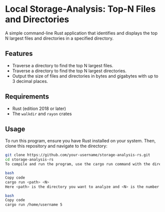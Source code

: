 # Local Storage-Analysis: Top-N Files and Directories

A simple command-line Rust application that identifies and displays the top N largest files and directories in a specified directory.

## Features

* Traverse a directory to find the top N largest files.
* Traverse a directory to find the top N largest directories.
* Output the size of files and directories in bytes and gigabytes with up to 3 decimal places.

## Requirements

* Rust (edition 2018 or later)
* The `walkdir` and `rayon` crates

## Usage

To run this program, ensure you have Rust installed on your system. Then, clone this repository and navigate to the directory:

```bash
git clone https://github.com/your-username/storage-analysis-rs.git
cd storage-analysis-rs
To compile and run the program, use the cargo run command with the directory you want to analyze and the number of top files/directories you want to display as arguments:

bash
Copy code
cargo run <path> <N>
Here <path> is the directory you want to analyze and <N> is the number of top files/directories you want to display. For example:

bash
Copy code
cargo run /home/username 5

